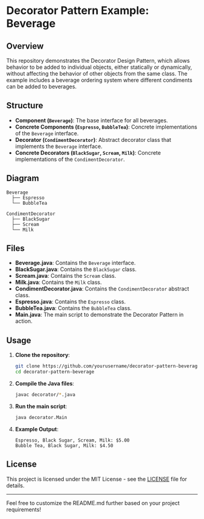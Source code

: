 # Decorator Pattern Example: Beverage

## Overview

This repository demonstrates the Decorator Design Pattern, which allows behavior to be added to individual objects, either statically or dynamically, without affecting the behavior of other objects from the same class. The example includes a beverage ordering system where different condiments can be added to beverages.

## Structure

- **Component (`Beverage`)**: The base interface for all beverages.
- **Concrete Components (`Espresso`, `BubbleTea`)**: Concrete implementations of the `Beverage` interface.
- **Decorator (`CondimentDecorator`)**: Abstract decorator class that implements the `Beverage` interface.
- **Concrete Decorators (`BlackSugar`, `Scream`, `Milk`)**: Concrete implementations of the `CondimentDecorator`.

## Diagram

```
Beverage
  ├── Espresso
  └── BubbleTea

CondimentDecorator
  ├── BlackSugar
  ├── Scream
  └── Milk
```

## Files

- **Beverage.java**: Contains the `Beverage` interface.
- **BlackSugar.java**: Contains the `BlackSugar` class.
- **Scream.java**: Contains the `Scream` class.
- **Milk.java**: Contains the `Milk` class.
- **CondimentDecorator.java**: Contains the `CondimentDecorator` abstract class.
- **Espresso.java**: Contains the `Espresso` class.
- **BubbleTea.java**: Contains the `BubbleTea` class.
- **Main.java**: The main script to demonstrate the Decorator Pattern in action.

## Usage

1. **Clone the repository**:
    ```bash
    git clone https://github.com/yourusername/decorator-pattern-beverage.git
    cd decorator-pattern-beverage
    ```

2. **Compile the Java files**:
    ```bash
    javac decorator/*.java
    ```

3. **Run the main script**:
    ```bash
    java decorator.Main
    ```

4. **Example Output**:
    ```
    Espresso, Black Sugar, Scream, Milk: $5.00
    Bubble Tea, Black Sugar, Milk: $4.50
    ```

## License

This project is licensed under the MIT License - see the [LICENSE](LICENSE) file for details.

---

Feel free to customize the README.md further based on your project requirements!